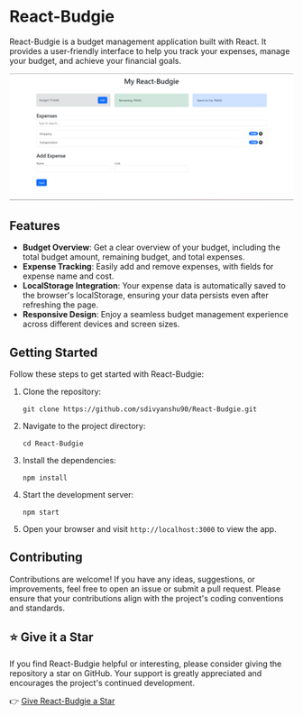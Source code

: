 # React-Budgie

React-Budgie is a budget management application built with React. It provides a user-friendly interface to help you track your expenses, manage your budget, and achieve your financial goals.

![React-Budgie Screenshot](screenshot.png)

## Features

- **Budget Overview**: Get a clear overview of your budget, including the total budget amount, remaining budget, and total expenses.
- **Expense Tracking**: Easily add and remove expenses, with fields for expense name and cost.
- **LocalStorage Integration**: Your expense data is automatically saved to the browser's localStorage, ensuring your data persists even after refreshing the page.
- **Responsive Design**: Enjoy a seamless budget management experience across different devices and screen sizes.

## Getting Started

Follow these steps to get started with React-Budgie:

1. Clone the repository:

   ``` shell
   git clone https://github.com/sdivyanshu90/React-Budgie.git
   ```

2. Navigate to the project directory:

   ``` shell
   cd React-Budgie
   ```

3. Install the dependencies:

   ``` shell
   npm install
   ```

4. Start the development server:

   ``` shell
   npm start
   ```

5. Open your browser and visit `http://localhost:3000` to view the app.

## Contributing

Contributions are welcome! If you have any ideas, suggestions, or improvements, feel free to open an issue or submit a pull request. Please ensure that your contributions align with the project's coding conventions and standards.


## ⭐️ Give it a Star

If you find React-Budgie helpful or interesting, please consider giving the repository a star on GitHub. Your support is greatly appreciated and encourages the project's continued development.

👉 [Give React-Budgie a Star](https://github.com/sdivyanshu90/React-Budgie)



